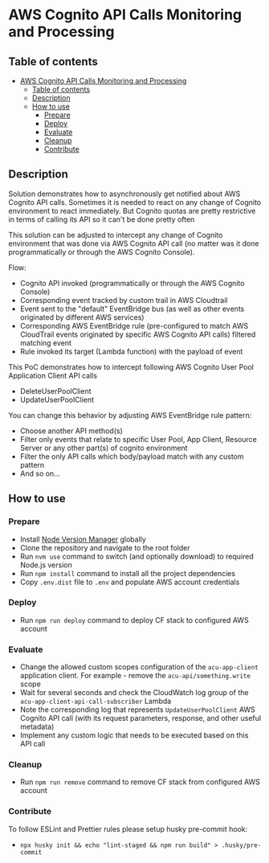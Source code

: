 # AWS Cognito API Calls Monitoring and Processing

## Table of contents

- [AWS Cognito API Calls Monitoring and Processing](#aws-cognito-api-calls-monitoring-and-processing)
    - [Table of contents](#table-of-contents)
    - [Description](#description)
    - [How to use](#how-to-use)
        - [Prepare](#prepare)
        - [Deploy](#deploy)
        - [Evaluate](#evaluate)
        - [Cleanup](#cleanup)
        - [Contribute](#contribute)

## Description

Solution demonstrates how to asynchronously get notified about AWS Cognito API calls.
Sometimes it is needed to react on any change of Cognito environment to react immediately. But Cognito quotas are pretty
restrictive in terms of calling its API so it can't be done pretty often

This solution can be adjusted to intercept any change of Cognito environment that was done via AWS Cognito API call (no
matter was it done programmatically or through the AWS Cognito Console).

Flow:

- Cognito API invoked (programmatically or through the AWS Cognito Console)
- Corresponding event tracked by custom trail in AWS Cloudtrail
- Event sent to the "default" EventBridge bus (as well as other events originated by different AWS
  services)
- Corresponding AWS EventBridge rule (pre-configured to match AWS CloudTrail events originated by specific AWS Cognito
  API calls) filtered matching event
- Rule invoked its target (Lambda function) with the payload of event

This PoC demonstrates how to intercept following AWS Cognito User Pool Application Client API calls

- DeleteUserPoolClient
- UpdateUserPoolClient

You can change this behavior by adjusting AWS EventBridge rule pattern:

- Choose another API method(s)
- Filter only events that relate to specific User Pool, App Client, Resource Server or any other part(s) of cognito
  environment
- Filter the only API calls which body/payload match with any custom pattern
- And so on...

## How to use

### Prepare

- Install [Node Version Manager](https://github.com/nvm-sh/nvm) globally
- Clone the repository and navigate to the root folder
- Run `nvm use` command to switch (and optionally download) to required Node.js version
- Run `npm install` command to install all the project dependencies
- Copy `.env.dist` file to `.env` and populate AWS account credentials

### Deploy

- Run `npm run deploy` command to deploy CF stack to configured AWS account

### Evaluate

- Change the allowed custom scopes configuration of the `acu-app-client` application client. For example - remove the
  `acu-api/something.write` scope
- Wait for several seconds and check the CloudWatch log group of the `acu-app-client-api-call-subscriber` Lambda
- Note the corresponding log that represents `UpdateUserPoolClient` AWS Cognito API call (with its request parameters,
  response, and other useful metadata)
- Implement any custom logic that needs to be executed based on this API call

### Cleanup

- Run `npm run remove` command to remove CF stack from configured AWS account

### Contribute

To follow ESLint and Prettier rules please setup husky pre-commit hook:

- `npx husky init && echo "lint-staged && npm run build" > .husky/pre-commit`
